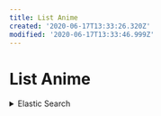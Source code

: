 ```yaml
---
title: List Anime
created: '2020-06-17T13:33:26.320Z'
modified: '2020-06-17T13:33:46.999Z'
---
```


# List Anime

<details close>
<summary>Elastic Search</summary>
<markdown>
### Overview
  - Index
  - Indexing
  - Bulk
  - Search
</markdown>
</details>
